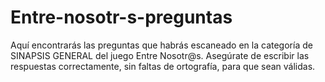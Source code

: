 # Entre-nosotr-s-preguntas
Aquí encontrarás las preguntas que habrás escaneado en la categoría de SINAPSIS GENERAL del juego Entre Nosotr@s. Asegúrate de escribir las respuestas correctamente, sin faltas de ortografía, para que sean válidas.
